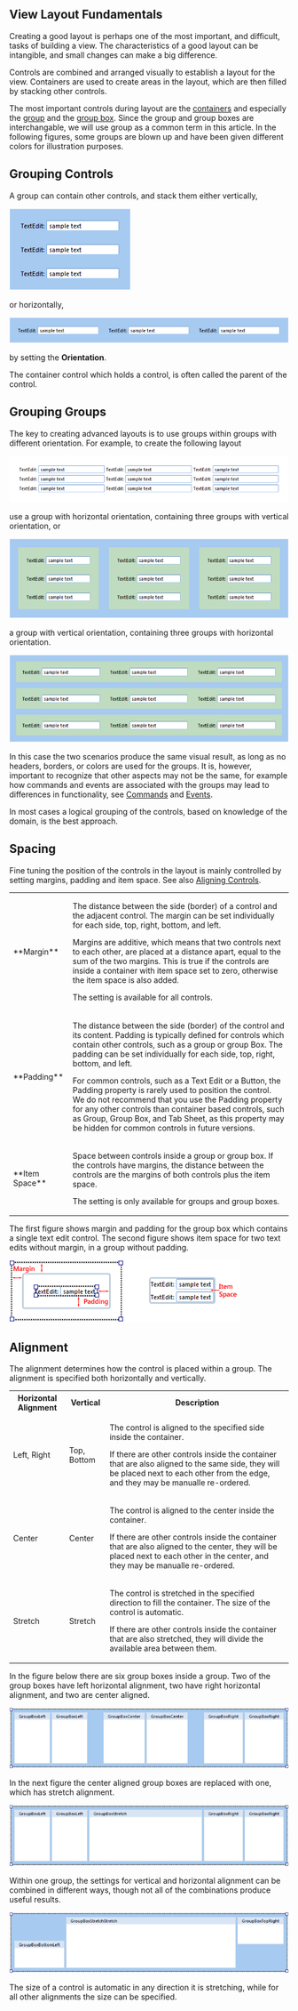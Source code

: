 ## View Layout Fundamentals

Creating a good layout is perhaps one of the most important, and difficult, tasks of building a view. The characteristics of a good layout can be intangible, and small changes can make a big difference.

Controls are combined and arranged visually to establish a layout for the view. Containers are used to create areas in the layout, which are then filled by stacking other controls.

The most important controls during layout are the [containers](desktop-controls/containers.md) and especially the [group](desktop-controls/containers/group.md) and the [group box](desktop-controls/containers/group-box.md). Since the group and group boxes are interchangable, we will use group as a common term in this article. In the following figures, some groups are blown up and have been given different colors for illustration purposes.


## Grouping Controls

A group can contain other controls, and stack them either vertically,

![ID8879253177584B2C.png](media/ID8879253177584B2C.png)

or horizontally,

![ID31B8E91C5BFF43AA.png](media/ID31B8E91C5BFF43AA.png)

by setting the **Orientation**.

The container control which holds a control, is often called the parent of the control.



## Grouping Groups

The key to creating advanced layouts is to use groups within groups with different orientation. For example, to create the following layout

![IDA83D141541CB47EE.png](media/IDA83D141541CB47EE.png)

use a group with horizontal orientation, containing three groups with vertical orientation, or

![IDA8A98CE7CDD544A9.png](media/IDA8A98CE7CDD544A9.png)

a group with vertical orientation, containing three groups with horizontal orientation.

![IDDC4137ABE2794757.png](media/IDDC4137ABE2794757.png)

In this case the two scenarios produce the same visual result, as long as no headers, borders, or colors are used for the groups. It is, however, important to recognize that other aspects may not be the same, for example how commands and events are associated with the groups may lead to differences in functionality, see [Commands](../commands.md) and [Events](../events.md).

In most cases a logical grouping of the controls, based on knowledge of the domain, is the best approach.



## Spacing

Fine tuning the position of the controls in the layout is mainly controlled by setting margins, padding and item space. See also [Aligning Controls](view-layout-fundamentals.md).

<table style="WIDTH: 100%">

<tbody>

<tr>

<td>**Margin**</td>

<td>

The distance between the side (border) of a control and the adjacent control. The margin can be set individually for each side, top, right, bottom, and left.

Margins are additive, which means that two controls next to each other, are placed at a distance apart, equal to the sum of the two margins. This is true if the controls are inside a container with item space set to zero, otherwise the item space is also added.

The setting is available for all controls.

</td>

</tr>

<tr>

<td>**Padding**</td>

<td>

The distance between the side (border) of the control and its content. Padding is typically defined for controls which contain other controls, such as a group or group Box. The padding can be set individually for each side, top, right, bottom, and left.

For common controls, such as a Text Edit or a Button, the Padding property is rarely used to position the control. We do not recommend that you use the Padding property for any other controls than container based controls, such as Group, Group Box, and Tab Sheet, as this property may be hidden for common controls in future versions.

</td>

</tr>

<tr>

<td>**Item Space**</td>

<td>

Space between controls inside a group or group box. If the controls have margins, the distance between the controls are the margins of both controls plus the item space.

The setting is only available for groups and group boxes.

</td>

</tr>

</tbody>

</table>

The first figure shows margin and padding for the group box which contains a single text edit control. The second figure shows item space for two text edits without margin, in a group without padding.

![ID5396E38645D14699.png](media/ID5396E38645D14699.png)  ![ID614AB514749B4462.png](media/ID614AB514749B4462.png)



## Alignment

The alignment determines how the control is placed within a group. The alignment is specified both horizontally and vertically.

<table style="WIDTH: 100%">

<tbody>

<tr>

<th>Horizontal Alignment</th>

<th>Vertical</th>

<th>Description</th>

</tr>

<tr>

<td>Left, Right</td>

<td>

Top, Bottom

</td>

<td>

The control is aligned to the specified side inside the container.

If there are other controls inside the container that are also aligned to the same side, they will be placed next to each other from the edge, and they may be manualle re-ordered.

</td>

</tr>

<tr>

<td>Center</td>

<td>Center</td>

<td>

The control is aligned to the center inside the container.

If there are other controls inside the container that are also aligned to the center, they will be placed next to each other in the center, and they may be manualle re-ordered.

</td>

</tr>

<tr>

<td>Stretch</td>

<td>Stretch</td>

<td>

The control is stretched in the specified direction to fill the container. The size of the control is automatic.

If there are other controls inside the container that are also stretched, they will divide the available area between them.

</td>

</tr>

</tbody>

</table>

In the figure below there are six group boxes inside a group. Two of the group boxes have left horizontal alignment, two have right horizontal alignment, and two are center aligned.

![ID4AC49C8D16894040.png](media/ID4AC49C8D16894040.png)

In the next figure the center aligned group boxes are replaced with one, which has stretch alignment.

![ID22F09433057440BB.png](media/ID22F09433057440BB.png)

Within one group, the settings for vertical and horizontal alignment can be combined in different ways, though not all of the combinations produce useful results.

![ID7F6EA1AE2C9F454E.png](media/ID7F6EA1AE2C9F454E.png)

The size of a control is automatic in any direction it is stretching, while for all other alignments the size can be specified.

